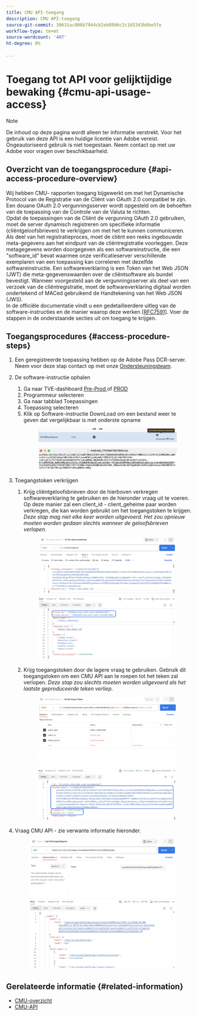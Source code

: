 ```yaml
---
title: CMU API-toegang
description: CMU API-toegang
source-git-commit: 30631ac006b7944cb2eb8996c2c165343b6be5fe
workflow-type: tm+mt
source-wordcount: '407'
ht-degree: 0%

---
```


# Toegang tot API voor gelijktijdige bewaking {#cmu-api-usage-access}

>[!NOTE]
>
>De inhoud op deze pagina wordt alleen ter informatie verstrekt. Voor het gebruik van deze API is een huidige licentie van Adobe vereist. Ongeautoriseerd gebruik is niet toegestaan. Neem contact op met uw Adobe voor vragen over beschikbaarheid.

## Overzicht van de toegangsprocedure {#api-access-procedure-overview}

Wij hebben CMU- rapporten toegang bijgewerkt om met het Dynamische Protocol van de Registratie van de Cliënt van OAuth 2.0 compatibel te zijn.
Een douane OAuth 2.0 vergunningsserver wordt opgesteld om de behoeften van de toepassing van de Controle van de Valuta te richten. \
Opdat de toepassingen van de Cliënt de vergunning OAuth 2.0 gebruiken, moet de server dynamisch registreren om specifieke informatie (cliëntgeloofsbrieven) te verkrijgen om met het te kunnen communiceren. Als deel van het registratieproces, moet de cliënt een reeks ingebouwde meta-gegevens aan het eindpunt van de cliëntregistratie voorleggen.
Deze metagegevens worden doorgegeven als een softwareinstructie, die een &quot;software_id&quot; bevat waarmee onze verificatieserver verschillende exemplaren van een toepassing kan correleren met dezelfde softwareinstructie.
Een softwareverklaring is een Token van het Web JSON (JWT) die meta-gegevenswaarden over de cliëntsoftware als bundel bevestigt. Wanneer voorgesteld aan de vergunningsserver als deel van een verzoek van de cliëntregistratie, moet de softwareverklaring digitaal worden ondertekend of MACed gebruikend de Handtekening van het Web JSON (JWS). \
In de officiële documentatie vindt u een gedetailleerdere uitleg van de software-instructies en de manier waarop deze werken  <a href="https://datatracker.ietf.org/doc/html/rfc7591" target="_blank">[RFC7591]</a>.
Voer de stappen in de onderstaande secties uit om toegang te krijgen.

## Toegangsprocedures {#access-procedure-steps}

1. Een geregistreerde toepassing hebben op de Adobe Pass DCR-server. Neem voor deze stap contact op met onze [Ondersteuningsteam](mailto:tve-support@adobe.com).
2. De software-instructie ophalen
   1. Ga naar TVE-dashboard <a href="https://console-preprod.auth.adobe.com/#!/" target="_blank"> Pre-Prod </a> of <a href="https://console.auth.adobe.com/" target="_blank">PROD</a>
   2. Programmeur selecteren
   3. Ga naar tabblad Toepassingen
   4. Toepassing selecteren
   5. Klik op Software-instructie DownLoad om een bestand weer te geven dat vergelijkbaar is met onderste opname
      <figure>
          <img src="assets/software_statement_1_download.png"
               alt="Softwareinstructie downloaden">
       </figure>
      <figure>
          <img src="assets/software_statement_2.png"
               alt="Voorbeeld van softwareinstructie">
       </figure>

3. Toegangstoken verkrijgen
   1. Krijg cliëntgeloofsbrieven door de hierboven verkregen softwareverklaring te gebruiken en de hieronder vraag uit te voeren. Op deze manier zal een client_id - client_geheime paar worden verkregen, die kan worden gebruikt om het toegangstoken te krijgen.
      *Deze stap mag niet elke keer worden uitgevoerd. Het zou opnieuw moeten worden gedaan slechts wanneer de geloofsbrieven verlopen.*
      <figure>
          <img src="assets/dcr_request_1_get_client_credentials.png"
               alt="Clientgegevens ophalen">
       </figure>

   2. Krijg toegangstoken door de lagere vraag te gebruiken. Gebruik dit toegangstoken om een CMU API aan te roepen tot het teken zal verlopen.
      *Deze stap zou slechts moeten worden uitgevoerd als het laatste geproduceerde teken verliep.*
      <figure>
          <img src="assets/dcr_get_access_token_call.png"
               alt="Toegangstoken ophalen">
       </figure>

4. Vraag CMU API - zie verwante informatie hieronder.
   <figure>
          <img src="assets/call_cmu_reports_sample.png"
               alt="CMU-API aanroepen">
       </figure>

## Gerelateerde informatie {#related-information}

* [CMU-overzicht](/help/concurrency-monitoring/cm-usage-reports.md)
* [CMU-API](/help/concurrency-monitoring/cmu-api.md)
